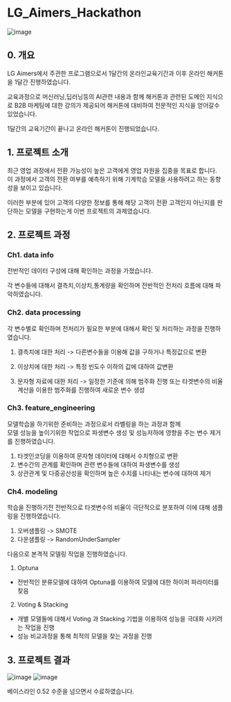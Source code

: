 # LG_Aimers_Hackathon  

![image](https://github.com/BaekJunehong/LG_Aimers_Hackathon/assets/101456289/8f923c8d-a8ac-4028-9c85-01062742610e)

## 0. 개요
LG Aimers에서 주관한 프로그램으로서 1달간의 온라인교육기간과 이후 온라인 해커톤을 1달간 진행하였습니다.  

교육과정으로 머신러닝,딥러닝등의 AI관련 내용과 함께 해커톤과 관련된 도메인 지식으로 B2B 마케팅에 대한 강의가 제공되어 해커톤에 대비하여 전문적인 지식을 얻어갈수 있었습니다.  

1달간의 교육기간이 끝나고 온라인 해커톤이 진행되었습니다.  

## 1. 프로젝트 소개 

최근 영업 과정에서 전환 가능성이 높은 고객에게 영업 자원을 집중을 목표로 합니다.  
이 과정에서 고객의 전환 여부를 예측하기 위해 기계학습 모델을 사용하려고 하는 동향성을 보이고 있습니다.  

이러한 부분에 있어 고객의 다양한 정보를 통해 해당 고객이 전환 고객인지 아닌지를 판단하는 모델을 구현하는게 이번 프로젝트의 과제였습니다.  

## 2. 프로젝트 과정  
### Ch1. data info
전반적인 데이터 구성에 대해 확인하는 과정을 가졌습니다.  

각 변수들에 대해서 결측치,이상치,통계량을 확인하며 전반적인 전처리 흐름에 대해 파악하였습니다.

### Ch2. data processing
각 변수별로 확인하며 전처리가 필요한 부분에 대해서 확인 및 처리하는 과정을 진행하였습니다.  

1) 결측치에 대한 처리
   -> 다른변수들을 이용해 값을 구하거나 특정값으로 변환
   
2) 이상치에 대한 처리
   -> 특정 빈도수 이하의 값에 대하여 값변환
   
3) 문자형 자료에 대한 처리
   -> 일정한 기준에 의해 범주화 진행 또는 타겟변수의 비율계산을 이용한 범주화를 진행하여 새로운 변수 생성

### Ch3. feature_engineering  
모델학습을 하기위한 준비하는 과정으로서 라벨링을 하는 과정과 함께  
모델 성능을 높이기위한 작업으로 파생변수 생성 및 성능저하에 영향을 주는 변수 제거를 진행하였습니다.

1) 타겟인코딩을 이용하여 문자형 데이터에 대해서 수치형으로 변환
2) 변수간의 관계를 확인하며 관련 변수들에 대하여 파생변수를 생성
3) 상관관계 및 다중공산성을 확인하며 높은 수치를 나타내는 변수에 대하여 제거

### Ch4. modeling   
학습을 진행하기전 전반적으로 타겟변수의 비율이 극단적으로 분포하여 이에 대해 샘플링을 진행하였습니다.  

1) 오버샘플링 -> SMOTE
2) 다운샘플링 -> RandomUnderSampler

다음으로 본격적 모델링 작업을 진행하였습니다.  

1) Optuna
  * 전반적인 분류모델에 대하여 Optuna를 이용하여 모델에 대한 하이퍼 파라미터를 찾음

2) Voting & Stacking
  * 개별 모델들에 대해서 Voting 과 Stacking 기법을 이용하여 성능을 극대화 시키려는 작업을 진행
  * 성능 비교과정을 통해 최적의 모델을 찾는 과정을 진행

## 3. 프로젝트 결과
![image](https://github.com/BaekJunehong/LG_Aimers_Hackathon/assets/101456289/d06841cf-71ee-4fb2-b0b4-ee3a7c61d4bd)
![image](https://github.com/BaekJunehong/LG_Aimers_Hackathon/assets/101456289/9600de09-d094-4859-843c-92242eee9df5)



베이스라인 0.52 수준을 넘으면서 수료하였습니다.


















